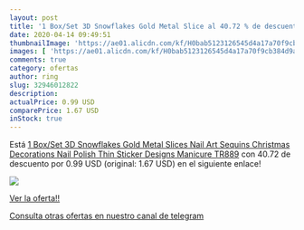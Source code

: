 ```yaml
---
layout: post
title: '1 Box/Set 3D Snowflakes Gold Metal Slice al 40.72 % de descuento'
date: 2020-04-14 09:49:51
thumbnailImage: 'https://ae01.alicdn.com/kf/H0bab5123126545d4a17a70f9cb384d9ae/1-Box-Set-3D-Snowflakes-Gold-Metal-Slices-Nail-Art-Sequins-Christmas-Decorations-Nail-Polish-Thin.jpg_350x350._SL200_.jpg'
images: [ 'https://ae01.alicdn.com/kf/H0bab5123126545d4a17a70f9cb384d9ae/1-Box-Set-3D-Snowflakes-Gold-Metal-Slices-Nail-Art-Sequins-Christmas-Decorations-Nail-Polish-Thin.jpg_350x350._SL200_.jpg' ]
comments: true
category: ofertas
author: ring
slug: 32946012822
description:
actualPrice: 0.99 USD
comparePrice: 1.67 USD
inStock: true
---
```


Está [1 Box/Set 3D Snowflakes Gold Metal Slices Nail Art Sequins Christmas Decorations Nail Polish Thin Sticker Designs Manicure TR889](https://www.amazon.com/dp/32946012822/?tag=redken08-20) con 40.72 de descuento por 0.99 USD (original: 1.67 USD) en el siguiente enlace!

[![](https://ae01.alicdn.com/kf/H0bab5123126545d4a17a70f9cb384d9ae/1-Box-Set-3D-Snowflakes-Gold-Metal-Slices-Nail-Art-Sequins-Christmas-Decorations-Nail-Polish-Thin.jpg_350x350._SL200_.jpg)](https://www.amazon.com/dp/32946012822/?tag=redken08-20)

[Ver la oferta!!](https://www.amazon.com/dp/32946012822/?tag=redken08-20)

[Consulta otras ofertas en nuestro canal de telegram](https://t.me/s/ofertas25)
